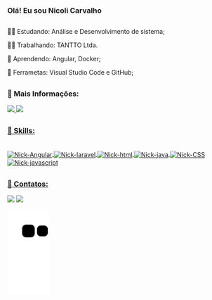 ### Olá! Eu sou Nicoli Carvalho

##

👨‍🎓 Estudando: Análise e Desenvolvimento de sistema;

👩‍💻 Trabalhando: TANTTO Ltda.

🌱 Aprendendo: Angular, Docker;

🎒 Ferrametas: Visual Studio Code e GitHub;

##

<h3>📂 Mais Informações: </h3>

 <div>
  <a href="https://github.com/Nickcarv18">
  <img height="180em" src="https://github-readme-stats.vercel.app/api/top-langs/?username=Nickcarv18&layout=compact&langs_count=16&theme=tokyonight"/>
   <img height="180em" src="https://github-readme-stats.vercel.app/api?username=Nickcarv18&show_icons=true&theme=tokyonight&include_all_commits=true&count_private=true"/>
</div>
  
  ##
<h3>🚀 Skills:</h3>
  
<div style="display: inline_block"><br>
  <img align="center" alt="Nick-Angular" src="https://img.shields.io/badge/Angular-DD0031?style=for-the-badge&logo=angular&logoColor=white">
  <img align="center" alt="Nick-laravel" src="https://img.shields.io/badge/Laravel-FF2D20?style=for-the-badge&logo=laravel&logoColor=white">
  <img align="center" alt="Nick-html" src="https://img.shields.io/badge/HTML5-E34F26?style=for-the-badge&logo=html5&logoColor=white">
  <img align="center" alt="Nick-java"  src="https://img.shields.io/badge/Java-ED8B00?style=for-the-badge&logo=java&logoColor=white">
  <img align="center" alt="Nick-CSS" src="https://img.shields.io/badge/CSS3-1572B6?style=for-the-badge&logo=css3&logoColor=white">
  <img align="center" alt="Nick-javascript" src="https://img.shields.io/badge/JavaScript-323330?style=for-the-badge&logo=javascript&logoColor=F7DF1E">
</div>
  
  ##
  
 <h3>📲 Contatos:</h3>
<div> 
  <a href = "mailto:nicolicarvalho1@hotmail.com"><img src="https://img.shields.io/badge/Microsoft_Outlook-0078D4?style=for-the-badge&logo=microsoft-outlook&logoColor=white" target="_blank"></a>
  <a href="https://www.linkedin.com/in/nicoli-carvalho" target="_blank"><img src="https://img.shields.io/badge/-LinkedIn-%230077B5?style=for-the-badge&logo=linkedin&logoColor=white" target="_blank"></a> 
  
  ![Snake animation](https://github.com/Nickcarv18/Nickcarv18/blob/output/github-contribution-grid-snake.svg)
</div>
  
